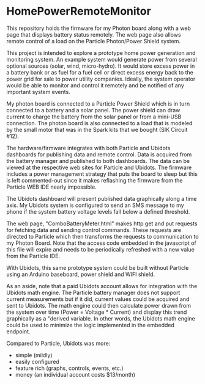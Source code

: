 # HomePowerRemoteMonitor
This repository holds the firmware for my Photon board along with a web page that displays battery status remotely.
The web page also allows remote control of a load on the Particle Photon/Power Shield system. 

This project is intended to explore a prototype home power generation and monitoring system.  An example system would generate power from several optional sources (solar, wind, micro-hydro).  It would store excess power in a battery bank or as fuel for a fuel cell or direct excess energy back to the power grid for sale to power utility companies.  Ideally, the system operator would be able to monitor and control it remotely and be notified of any important system events.

My photon board is connected to a Particle Power Shield which is in turn connected to a battery and a solar panel.  The power shield can draw current to charge the battery from the solar panel or from a mini-USB connection.  The photon board is also connected to a load that is modeled by the small motor that was in the Spark kits that we bought (SIK Circuit #12).

The hardware/firmware integrates with both Particle and Ubidots dashboards for publishing data and remote control. Data is acquired from the battery manager and published to both dashboards. The data can be viewed at the respective web sites for Particle and Ubidots. The firmware includes a power management strategy that puts the board to sleep but this is left commented-out since it makes reflashing the firmware from the Particle WEB IDE nearly impossible.

The Ubidots dashboard will present published data graphically along a time axis. My Ubidots system is configured to send an SMS message to my phone if the system battery voltage levels fall below a defined threshold.

The web page, "ComboBatteryMeter.html" makes http get and put requests for fetching data and sending control commands.  These requests are directed to Particle which then transforms the requests to communication to my Photon Board.  Note that the access code embedded in the javascript of this file will expire and needs to be periodically refreshed with a new value from the Particle IDE.

With Ubidots, this same prototype system could be built without Particle using an Arduino baseboard, power shield and WIFI shield.

As an aside, note that a paid Ubidots account allows for integration with the Ubidots math engine.  The Particle battery manager does not support current measurements but if it did, current values could be acquired and sent to Ubidots.  The math engine could then calculate power drawn from the system over time (Power = Voltage * Current) and display this trend graphically as a "derived variable. In other words, the Ubidots math engine could be used to minimize the logic implemented in the embedded endpoint.

Compared to Particle, Ubidots was more:
 - simple (mildly)
 - easily configured
 - feature rich (graphs, controls, events, etc.)
 - money (an individual account costs $13/month)
